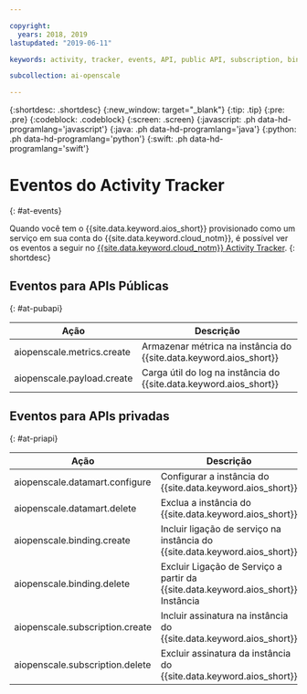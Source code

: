 ```yaml
---

copyright:
  years: 2018, 2019
lastupdated: "2019-06-11"

keywords: activity, tracker, events, API, public API, subscription, binding

subcollection: ai-openscale

---
```


{:shortdesc: .shortdesc}
{:new_window: target="_blank"}
{:tip: .tip}
{:pre: .pre}
{:codeblock: .codeblock}
{:screen: .screen}
{:javascript: .ph data-hd-programlang='javascript'}
{:java: .ph data-hd-programlang='java'}
{:python: .ph data-hd-programlang='python'}
{:swift: .ph data-hd-programlang='swift'}

# Eventos do Activity Tracker
{: #at-events}

Quando você tem o {{site.data.keyword.aios_short}} provisionado como um serviço em sua conta do {{site.data.keyword.cloud_notm}}, é possível ver os eventos a seguir no [{{site.data.keyword.cloud_notm}} Activity Tracker](/docs/services/cloud-activity-tracker?topic=cloud-activity-tracker-activity_tracker_ov).
{: shortdesc}

## Eventos para APIs Públicas
{: #at-pubapi}

| Ação | Descrição |
| -- | -- |
| aiopenscale.metrics.create | Armazenar métrica na instância do {{site.data.keyword.aios_short}} |
| aiopenscale.payload.create | Carga útil do log na instância do {{site.data.keyword.aios_short}} |

## Eventos para APIs privadas
{: #at-priapi}

| Ação | Descrição |
| -- | -- |
| aiopenscale.datamart.configure | Configurar a instância do {{site.data.keyword.aios_short}} |
| aiopenscale.datamart.delete | Exclua a instância do {{site.data.keyword.aios_short}} |
| aiopenscale.binding.create | Incluir ligação de serviço na instância do {{site.data.keyword.aios_short}} |
| aiopenscale.binding.delete | Excluir Ligação de Serviço a partir da {{site.data.keyword.aios_short}} Instância |
| aiopenscale.subscription.create | Incluir assinatura na instância do {{site.data.keyword.aios_short}} |
| aiopenscale.subscription.delete | Excluir assinatura da instância do {{site.data.keyword.aios_short}} |
